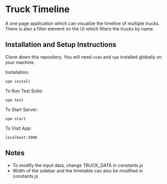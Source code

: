 # Truck Timeline

A one page application which can visualize the timeline of multiple trucks. There is also a filter element on the UI which filters the trucks by name.

## Installation and Setup Instructions

Clone down this repository. You will need `node` and `npm` installed globally on your machine.

Installation:

`npm install`

To Run Test Suite:

`npm test`

To Start Server:

`npm start`

To Visit App:

`localhost:3000`

## Notes

- To modify the input data, change TRUCK_DATA in constants.js
- Width of the sidebar and the timetable can also be modified in constants.js
